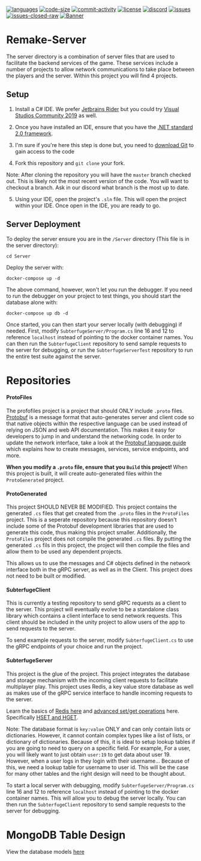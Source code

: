 ﻿[![languages](https://img.shields.io/github/languages/top/Subterfuge-Revived/Remake-Core)]()
[![code-size](https://img.shields.io/github/languages/code-size/Subterfuge-Revived/Remake-Core)]()
[![commit-activity](https://img.shields.io/github/commit-activity/y/Subterfuge-Revived/Remake-Core)](https://github.com/Subterfuge-Revived/Remake-Core/pulse/yearly)
[![license](https://img.shields.io/github/license/Subterfuge-Revived/Remake-Core)](LICENSE)
[![discord](https://img.shields.io/discord/617149385196961792)](https://discord.gg/GNk7Xw4)
[![issues](https://img.shields.io/github/issues/Subterfuge-Revived/Remake-Core)](https://github.com/Subterfuge-Revived/Remake-Core/issues?q=is%3Aopen)
[![issues-closed-raw](https://img.shields.io/github/issues-closed/Subterfuge-Revived/Remake-Core)](https://github.com/Subterfuge-Revived/Remake-Core/issues?q=is%3Aclosed+)
[![Banner](banner.png)]()

# Remake-Server

The server directory is a combination of server files that are used to facilitate the backend services of the game. These services include a number of projects to allow network communications
to take place between the players and the server. Within this project you will find 4 projects.

## Setup

1. Install a C# IDE. We prefer [Jetbrains Rider](https://www.jetbrains.com/rider/) but you could try [Visual Studios Community 2019](https://visualstudio.microsoft.com/) as well.

2. Once you have installed an IDE, ensure that you have the [.NET standard 2.0 framework](https://dotnet.microsoft.com/download/dotnet-core/2.0).

3. I'm sure if you're here this step is done but, you need to [download Git](https://git-scm.com/downloads) to gain access to the code

4. Fork this repository and `git clone` your fork.

Note: After cloning the repository you will have the `master` branch checked out. This is likely not the most recent version of the code. You will want to checkout a branch. Ask in our discord what branch is the most up to date.

5. Using your IDE, open the project's `.sln` file. This will open the project within your IDE. Once open in the IDE, you are ready to go.


## Server Deployment

To deploy the server ensure you are in the `/Server` directory (This file is in the server directory):

`cd Server`

Deploy the server with:

`docker-compose up -d`

The above command, however, won't let you run the debugger. If you need to run the debugger on your project to test things, you should
start the database alone with:

`docker-compose up db -d`

Once started, you can then start your server locally (with debugging) if needed. First, modify `SubterfugeServer/Program.cs` line 16 and 12 to reference `localhost` instead of pointing to the docker container names.
You can then run the `SubterfugeClient` repository to send sample requests to the server for debugging, or run the `SubterfugeServerTest` repository to run the entire test suite against the server.

# Repositories

#### ProtoFiles

The profofiles project is a project that should ONLY include `.proto` files. [Protobuf]() is a message format that auto-generates server and client code so that native objects
within the respective language can be used instead of relying on JSON and web API documentation. This makes it easy for developers to jump in and understand the networking code.
In order to update the network interface, take a look at the [Protobuf language guide](https://developers.google.com/protocol-buffers/docs/proto3) which explains how to create messages,
services, service endpoints, and more.

<b>When you modify a `.proto` file, ensure that you `Build` this project! </b> When this project is built, it will create auto-generated files within the `ProtoGenerated` project.

#### ProtoGenerated

This project SHOULD NEVER BE MODIFIED. This project contains the generated `.cs` files that get created from the `.proto` files in the `ProtoFiles` project. This is a seperate repository
because this repository doesn't include some of the Protobuf development libraries that are used to generate this code, thus making this project smaller. Additionally, the `ProtoFiles` project
does not compile the generated `.cs` files. By putting the generated `.cs` fils in this project, the project will then compile the files and allow them to be used any dependent projects.

This allows us to use the messages and C# objects defined in the network interface both in the gRPC server, as well as in the Client. This project does not need to be built or modified.

#### SubterfugeClient

This is currently a testing repository to send gRPC requests as a client to the server. This project will eventually evolve to be a standalone class library which contains a client interface to send
network requests. This client should be included in the unity project to allow users of the app to send requests to the server.

To send example requests to the server, modify `SubterfugeClient.cs` to use the gRPC endpoints of your choice and run the project.

#### SubterfugeServer

This project is the glue of the project. This project integrates the database and storage mechanism with the incoming client requests to facilitate multiplayer play. This project uses Redis,
a key value store database as well as makes use of the gRPC service interface to handle incoming requests to the server.

Learn the basics of [Redis here](https://docs.redislabs.com/latest/rs/references/client_references/client_csharp/) and [advanced set/get operations](https://redis.io/commands) here. Specifically [HSET and HGET](https://redis.io/commands/hset).

Note: The database format is `key:value` ONLY and can only contain lists or dictionaries. However, it cannot contain complex types like a list of lists, or dictionary of dictionaries.
Because of this, it is ideal to setup lookup tables if you are going to need to query on a specific field. For example,
For a user, you will likely want to just obtain `user:19` to get data about user 19. However, when a user logs in they login with their username... Because of this, we need a lookup table for username to user id.
This will be the case for many other tables and the right design will need to be thought about.

To start a local server with debugging, modify `SubterfugeServer/Program.cs` line 16 and 12 to reference `localhost` instead of pointing to the docker container names. This will allow
you to debug the server locally. You can then run the `SubterfugeClient` repository to send sample requests to the server for debugging.

# MongoDB Table Design

View the database models [here](https://github.com/Subterfuge-Revived/Remake-Core/tree/master/Server/SubterfugeServer/Database/Models)
